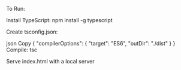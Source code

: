 To Run:

Install TypeScript: npm install -g typescript

Create tsconfig.json:

json
Copy
{
  "compilerOptions": {
    "target": "ES6",
    "outDir": "./dist"
  }
}
Compile: tsc

Serve index.html with a local server
